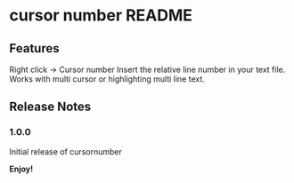 # cursor number README

## Features

Right click -> Cursor number
Insert the relative line number in your text file.
Works with multi cursor or highlighting multi line text.


## Release Notes


### 1.0.0

Initial release of cursornumber

**Enjoy!**
